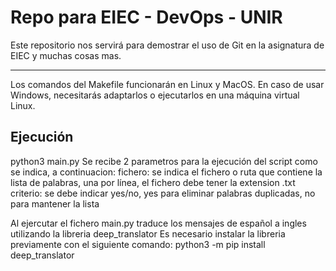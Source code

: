 # Repo para EIEC - DevOps - UNIR

Este repositorio nos servirá para demostrar el uso de Git en la asignatura de EIEC y muchas cosas mas.

---

Los comandos del Makefile funcionarán en Linux y MacOS. En caso de usar Windows, necesitarás adaptarlos o ejecutarlos en una máquina virtual Linux.

## Ejecución

python3 main.py <fichero> <criterio> 
Se recibe 2 parametros para la ejecución del script como se indica, a continuacion:
  fichero: se indica el fichero o ruta que contiene la lista de palabras, una por línea, el fichero debe tener la extension .txt
  criterio: se debe indicar yes/no, yes para eliminar palabras duplicadas, no para mantener la lista
 
Al ejercutar el fichero main.py traduce los mensajes de español a ingles utilizando la libreria deep_translator
Es necesario instalar la libreria previamente con el siguiente comando:
python3 -m pip install deep_translator

  
